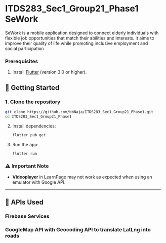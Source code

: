 # ITDS283_Sec1_Group21_Phase1 SeWork
SeWork is a mobile application designed to connect elderly individuals with flexible job opportunities that match their abilities and interests. It aims to improve their quality of life while promoting inclusive employment and social participation
### Prerequisites

1. Install [Flutter](https://flutter.dev/docs/get-started/install) (version 3.0 or higher).



## 🚀 Getting Started

### 1. Clone the repository
```bash
git clone https://github.com/bbNaja/ITDS283_Sec1_Group21_Phase1.git
cd ITDS283_Sec1_Group21_Phase1
```
2. Install dependencies:

   ```bash
   flutter pub get
   ```

3. Run the app:

   ```bash
   flutter run
   ```

### ⚠️ Important Note

- **Videoplayer** in LearnPage may not work as expected when using an emulator with Google API. 

---
## 🔗 APIs Used

### Firebase Services
### GoogleMap API with Geocoding API to translate LatLng into roads

